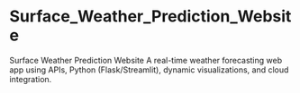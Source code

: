 # Surface_Weather_Prediction_Website
Surface Weather Prediction Website A real-time weather forecasting web app using APIs, Python (Flask/Streamlit), dynamic visualizations, and cloud integration.
